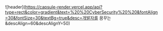 ![header](https://capsule-render.vercel.app/api?type=rect&color=gradient&text=%20%20CyberSecurity%20%20&fontAlign=30&fontSize=30&textBg=true&desc=개발자를 꿈꾸는&descAlign=60&descAlignY=50)






<!--
**LEEpY7/LEEpy7** is a ✨ _special_ ✨ repository because its `README.md` (this file) appears on your GitHub profile.

Here are some ideas to get you started:

- 🔭 I’m currently working on ...
- 🌱 I’m currently learning ...
- 👯 I’m looking to collaborate on ...
- 🤔 I’m looking for help with ...
- 💬 Ask me about ...
- 📫 How to reach me: ...
- 😄 Pronouns: ...
- ⚡ Fun fact: ...
-->
